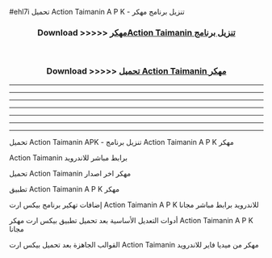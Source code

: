 #ehl7i تحميل Action Taimanin  A P K - تنزيل برنامج مهكر



<div align="center">
<h3>Download >>>>> <a href="https://runaway1.web.app/?sq=Action Taimanin ">مهكرAction Taimanin  تنزيل برنامج</a></h3><br>

<h3>Download >>>>> <a href="https://runaway1.web.app/?sq=Action Taimanin ">تحميل Action Taimanin  مهكر</a></h3>
</div>


----------------------------------------------------------

----------------------------------------------------------

----------------------------------------------------------

----------------------------------------------------------

----------------------------------------------------------

----------------------------------------------------------

----------------------------------------------------------

تحميل Action Taimanin  APK - تنزيل برنامج Action Taimanin  A P K مهكر

Action Taimanin  برابط مباشر للاندرويد

تحميل Action Taimanin  مهكر اخر اصدار

تطبيق Action Taimanin  A P K مهكر

إضافات تهكير برنامج بيكس ارت Action Taimanin  A P K للاندرويد برابط مباشر مجانا

أدوات التعديل الأساسية بعد تحميل تطبيق بيكس ارت مهكر Action Taimanin  A P K مجانا

القوالب الجاهزة بعد تحميل بيكس ارت Action Taimanin  مهكر من ميديا فاير للاندرويد


